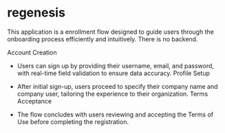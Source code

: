 # regenesis

This application is a enrollment flow designed to guide users through the onboarding process efficiently and intuitively. There is no backend.

Account Creation

- Users can sign up by providing their username, email, and password, with real-time field validation to ensure data accuracy.
  Profile Setup

- After initial sign-up, users proceed to specify their company name and company user, tailoring the experience to their organization.
  Terms Acceptance

- The flow concludes with users reviewing and accepting the Terms of Use before completing the registration.
